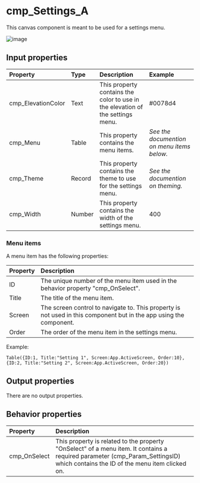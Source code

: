 # cmp_Settings_A

This canvas component is meant to be used for a settings menu.

![image](https://user-images.githubusercontent.com/35654198/197237104-e6406f0c-81e6-4c46-824f-31b873505c1d.png)

## **Input properties**

| Property | Type | Description | Example |
| :--- | :--- | :--- | :--- |
| cmp_ElevationColor | Text | This property contains the color to use in the elevation of the settings menu. | #0078d4 |
| cmp_Menu | Table | This property contains the menu items. | *See the documention on menu items below.* |
| cmp_Theme | Record | This property contains the theme to use for the settings menu. | *See the documention on theming.* |
| cmp_Width | Number | This property contains the width of the settings menu. | 400 |

### Menu items

A menu item has the following properties:

| Property | Description |
| :--- | :--- |
| ID | The unique number of the menu item used in the behavior property "cmp_OnSelect". |
| Title | The title of the menu item. |
| Screen | The screen control to navigate to. This property is not used in this component but in the app using the component. |
| Order | The order of the menu item in the settings menu. |

Example:

`Table({ID:1, Title:"Setting 1", Screen:App.ActiveScreen, Order:10}, {ID:2, Title:"Setting 2", Screen:App.ActiveScreen, Order:20})`

## **Output properties**

There are no output properties.

## **Behavior properties**

| Property | Description |
| :--- | :--- |
| cmp_OnSelect | This property is related to the property "OnSelect" of a menu item. It contains a required parameter (cmp_Param_SettingsID) which contains the ID of the menu item clicked on. |
